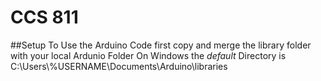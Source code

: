 # CCS 811
##Setup
To Use the Arduino Code first copy and merge the library folder with your local Ardunio Folder  On Windows the *default* Directory is C:\\Users\\%USERNAME\\Documents\\Arduino\\libraries
